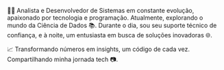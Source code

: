 👨‍💻 Analista e Desenvolvedor de Sistemas em constante evolução, apaixonado por tecnologia e programação. Atualmente, explorando o mundo da Ciência de Dados 📚. Durante o dia, sou seu suporte técnico de confiança, e à noite, um entusiasta em busca de soluções inovadoras 🌐.

📈 Transformando números em insights, um código de cada vez. Compartilhando minha jornada tech 📷.
